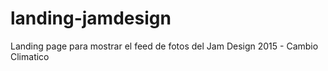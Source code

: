 # landing-jamdesign
Landing page para mostrar el feed de fotos del Jam Design 2015 - Cambio Climatico
